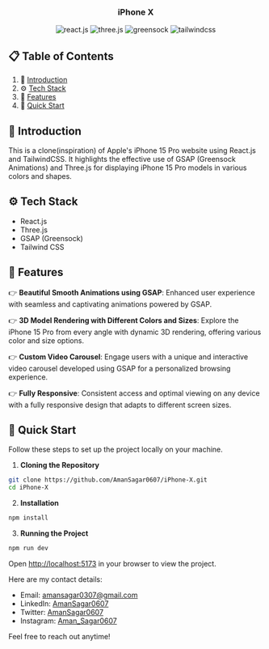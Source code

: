 
<div align="center">

  <h3 align="center">iPhone X </h3>

  <div>
    <img src="https://img.shields.io/badge/-React_JS-black?style=for-the-badge&logoColor=white&logo=react&color=61DAFB" alt="react.js" />
    <img src="https://img.shields.io/badge/-Three_JS-black?style=for-the-badge&logoColor=white&logo=threedotjs&color=000000" alt="three.js" />
    <img src="https://img.shields.io/badge/-GSAP-black?style=for-the-badge&logoColor=white&logo=greensock&color=88CE02" alt="greensock" />
    <img src="https://img.shields.io/badge/-Tailwind_CSS-black?style=for-the-badge&logoColor=white&logo=tailwindcss&color=06B6D4" alt="tailwindcss" />
  </div>



</div>

## 📋 <a name="table">Table of Contents</a>

1. 🤖 [Introduction](#introduction)
2. ⚙️ [Tech Stack](#tech-stack)
3. 🔋 [Features](#features)
4. 🤸 [Quick Start](#quick-start)

## <a name="introduction">🤖 Introduction</a>

This is a clone(inspiration) of Apple's iPhone 15 Pro website using React.js and TailwindCSS. It highlights the effective use of GSAP (Greensock Animations) and Three.js for displaying iPhone 15 Pro models in various colors and shapes.

## <a name="tech-stack">⚙️ Tech Stack</a>

- React.js
- Three.js
- GSAP (Greensock)
- Tailwind CSS

## <a name="features">🔋 Features</a>

👉 **Beautiful Smooth Animations using GSAP**: Enhanced user experience with seamless and captivating animations powered by GSAP.

👉 **3D Model Rendering with Different Colors and Sizes**: Explore the iPhone 15 Pro from every angle with dynamic 3D rendering, offering various color and size options.

👉 **Custom Video Carousel**: Engage users with a unique and interactive video carousel developed using GSAP for a personalized browsing experience.

👉 **Fully Responsive**: Consistent access and optimal viewing on any device with a fully responsive design that adapts to different screen sizes.

## <a name="quick-start">🤸 Quick Start</a>

Follow these steps to set up the project locally on your machine.

1. **Cloning the Repository**

```bash
git clone https://github.com/AmanSagar0607/iPhone-X.git
cd iPhone-X
```

2. **Installation**

```bash
npm install
```

3. **Running the Project**

```bash
npm run dev
```

Open [http://localhost:5173](http://localhost:5173) in your browser to view the project.


Here are my contact details:

- Email: [amansagar0307@gmail.com](mailto:amansagar0307@gmail.com)
- LinkedIn: [AmanSagar0607](https://www.linkedin.com/in/amansagar0607/)
- Twitter: [AmanSagar0607](https://twitter.com/AmanSagar0607)
- Instagram: [Aman_Sagar0607](https://www.instagram.com/Aman_Sagar0607/)

Feel free to reach out anytime!
